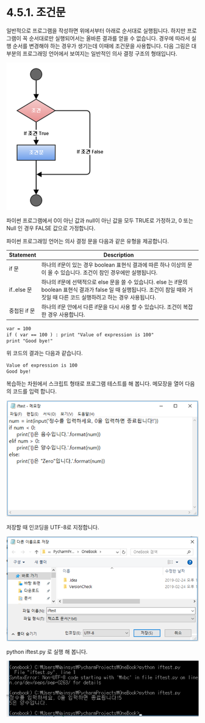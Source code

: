 # 4.5.1. 조건문

일반적으로 프로그램을 작성하면 위에서부터 아래로 순서대로 실행됩니다. 하지만 프로그램이 꼭 순서대로만 실행되어서는 올바른 결과를 얻을 수 없습니다. 경우에 따라서 실행 순서를 변경해야 하는 경우가 생기는데 이때에 조건문을 사용합니다. 다음 그림은 대부분의 프로그래밍 언어에서 보여지는 일반적인 의사 결정 구조의 형태입니다.

![](../../.gitbook/assets/3510.png)

파이썬 프로그램에서 0이 아닌 값과 null이 아닌 값을 모두 TRUE로 가정하고, 0 또는 Null 인 경우 FALSE 값으로 가정합니다.

파이썬 프로그래밍 언어는 의사 결정 문을 다음과 같은 유형을 제공합니다.

| Statement  | Description                                                                                                            |
| ---------- | ---------------------------------------------------------------------------------------------------------------------- |
| if 문       | 하나의 if문이 있는 경우 boolean 표현식 결과에 따른 하나 이상의 문이 올 수 있습니다. 조건이 참인 경우에만 실행됩니다.                                               |
| if..else 문 | 하나의 if문에 선택적으로 else 문을 쓸 수 있습니다. else 는 if문의 boolean 표현식 결과가 false 일 때 실행됩니다. 조건이 참일 때와 거짓일 때 다른 코드 실행하려고 하는 경우 사용됩니다. |
| 중첩된 if 문   | 하나의 if문 안에서 다른 if문을 다시 사용 할 수 있습니다. 조건이 복잡한 경우 사용합니다.                                                                  |

```
var = 100
if ( var == 100 ) : print "Value of expression is 100"
print "Good bye!"
```

위 코드의 결과는 다음과 같습니다.

```
Value of expression is 100
Good bye!
```

복습하는 차원에서 스크립트 형태로 프로그램 테스트를 해 봅니다. 메모장을 열어 다음의 코드를 입력 합니다.

![](../../.gitbook/assets/3511.png)

저장할 때 인코딩을 UTF-8로 지정합니다.

![](../../.gitbook/assets/3512.png)

python iftest.py 로 실행 해 봅니다.

![](../../.gitbook/assets/3513.png)
